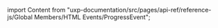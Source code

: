 
import Content from "uxp-documentation/src/pages/api-ref/reference-js/Global Members/HTML Events/ProgressEvent";

<Content query="product=photoshop"/>
